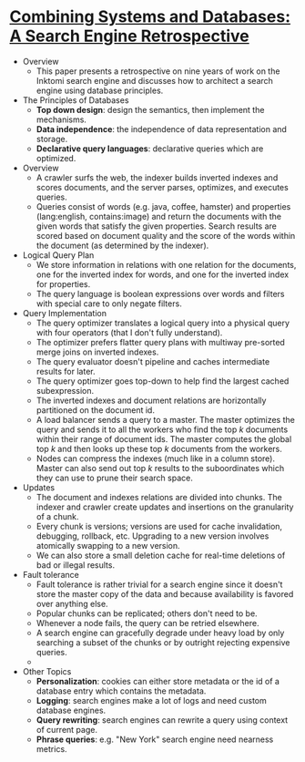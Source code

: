 # [Combining Systems and Databases: A Search Engine Retrospective](https://scholar.google.com/scholar?cluster=15869287167041695406)
- Overview
    - This paper presents a retrospective on nine years of work on the Inktomi
      search engine and discusses how to architect a search engine using
      database principles.
- The Principles of Databases
    - __Top down design__: design the semantics, then implement the mechanisms.
    - __Data independence__: the independence of data representation and
      storage.
    - __Declarative query languages__: declarative queries which are optimized.
- Overview
    - A crawler surfs the web, the indexer builds inverted indexes and scores
      documents, and the server parses, optimizes, and executes queries.
    - Queries consist of words (e.g. java, coffee, hamster) and properties
      (lang:english, contains:image) and return the documents with the given
      words that satisfy the given properties. Search results are scored based
      on document quality and the score of the words within the document (as
      determined by the indexer).
- Logical Query Plan
    - We store information in relations with one relation for the documents,
      one for the inverted index for words, and one for the inverted index for
      properties.
    - The query language is boolean expressions over words and filters with
      special care to only negate filters.
- Query Implementation
    - The query optimizer translates a logical query into a physical query with
      four operators (that I don't fully understand).
    - The optimizer prefers flatter query plans with multiway pre-sorted merge
      joins on inverted indexes.
    - The query evaluator doesn't pipeline and caches intermediate results for
      later.
    - The query optimizer goes top-down to help find the largest cached
      subexpression.
    - The inverted indexes and document relations are horizontally partitioned
      on the document id.
    - A load balancer sends a query to a master. The master optimizes the query
      and sends it to all the workers who find the top $k$ documents within
      their range of document ids. The master computes the global top $k$ and
      then looks up these top $k$ documents from the workers.
    - Nodes can compress the indexes (much like in a column store). Master can
      also send out top $k$ results to the suboordinates which they can use to
      prune their search space.
- Updates
    - The document and indexes relations are divided into chunks. The indexer
      and crawler create updates and insertions on the granularity of a chunk.
    - Every chunk is versions; versions are used for cache invalidation,
      debugging, rollback, etc. Upgrading to a new version involves atomically
      swapping to a new version.
    - We can also store a small deletion cache for real-time deletions of bad
      or illegal results.
- Fault tolerance
    - Fault tolerance is rather trivial for a search engine since it doesn't
      store the master copy of the data and because availability is favored
      over anything else.
    - Popular chunks can be replicated; others don't need to be.
    - Whenever a node fails, the query can be retried elsewhere.
    - A search engine can gracefully degrade under heavy load by only searching
      a subset of the chunks or by outright rejecting expensive queries.
    -
- Other Topics
    - __Personalization__: cookies can either store metadata or the id of a
      database entry which contains the metadata.
    - __Logging__: search engines make a lot of logs and need custom database
      engines.
    - __Query rewriting__: search engines can rewrite a query using context of
      current page.
    - __Phrase queries__: e.g. "New York" search engine need nearness metrics.
